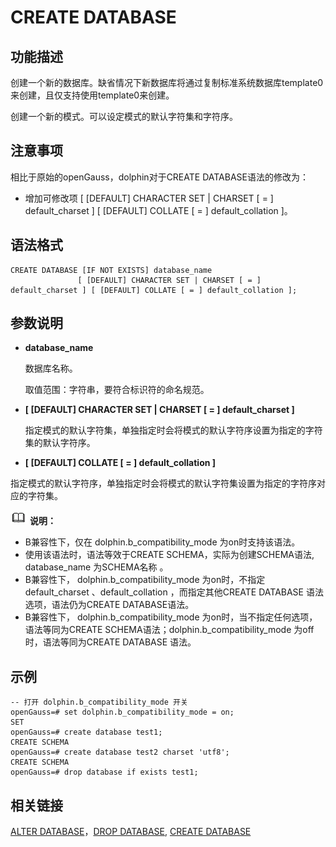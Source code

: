 # CREATE DATABASE

## 功能描述<a name="zh-cn_topic_0283137050_zh-cn_topic_0237122099_zh-cn_topic_0059778277_s3ea6af3a84d74f1ab7dceb8bb54ed134"></a>

创建一个新的数据库。缺省情况下新数据库将通过复制标准系统数据库template0来创建，且仅支持使用template0来创建。

创建一个新的模式。可以设定模式的默认字符集和字符序。

## 注意事项<a name="zh-cn_topic_0283137050_zh-cn_topic_0237122099_zh-cn_topic_0059778277_s818d4df5d095482f86d8e7258a75df1b"></a>

相比于原始的openGauss，dolphin对于CREATE DATABASE语法的修改为：

- 增加可修改项 [ [DEFAULT] CHARACTER SET | CHARSET [ = ] default_charset ] [ [DEFAULT] COLLATE [ = ] default_collation ]。

## 语法格式<a name="zh-cn_topic_0283137050_zh-cn_topic_0237122099_zh-cn_topic_0059778277_s819ed4de9ed04006954df8016e5e4858"></a>

```
CREATE DATABASE [IF NOT EXISTS] database_name
               [ [DEFAULT] CHARACTER SET | CHARSET [ = ] default_charset ] [ [DEFAULT] COLLATE [ = ] default_collation ];
```

## 参数说明<a name="zh-cn_topic_0283137050_zh-cn_topic_0237122099_zh-cn_topic_0059778277_s1d6127a393bf4f6d8fdac63105932d16"></a>

- **database\_name**

  数据库名称。

  取值范围：字符串，要符合标识符的命名规范。

- **[ [DEFAULT] CHARACTER SET | CHARSET [ = ] default_charset ]**

  指定模式的默认字符集，单独指定时会将模式的默认字符序设置为指定的字符集的默认字符序。

-  **[ [DEFAULT] COLLATE [ = ] default_collation ]**

  指定模式的默认字符序，单独指定时会将模式的默认字符集设置为指定的字符序对应的字符集。

  ![](public_sys-resources/icon-note.png) **说明：** 

  -   B兼容性下，仅在 dolphin.b_compatibility_mode 为on时支持该语法。
  -   使用该语法时，语法等效于CREATE SCHEMA，实际为创建SCHEMA语法, database\_name 为SCHEMA名称 。
  -   B兼容性下， dolphin.b_compatibility_mode 为on时，不指定 default_charset 、default_collation ，而指定其他CREATE DATABASE 语法选项，语法仍为CREATE DATABASE语法。
  -   B兼容性下， dolphin.b_compatibility_mode 为on时，当不指定任何选项，语法等同为CREATE SCHEMA语法；dolphin.b_compatibility_mode 为off时，语法等同为CREATE DATABASE 语法。



## 示例<a name="zh-cn_topic_0283137050_zh-cn_topic_0237122099_zh-cn_topic_0059778277_s6be7b8abbb4b4aceb9dae686434d672c"></a>

```
-- 打开 dolphin.b_compatibility_mode 开关
openGauss=# set dolphin.b_compatibility_mode = on;
SET
openGauss=# create database test1;
CREATE SCHEMA
openGauss=# create database test2 charset 'utf8';
CREATE SCHEMA
openGauss=# drop database if exists test1;
```

## 相关链接<a name="zh-cn_topic_0283137050_zh-cn_topic_0237122099_zh-cn_topic_0059778277_s4693856e1f6240dc98de7d6faf52f136"></a>

[ALTER DATABASE](dolphin-ALTER-DATABASE.md)，[DROP DATABASE](dolphin-DROP-DATABASE.md),  [CREATE DATABASE](../SQLReference/CREATE-DATABASE.md)
